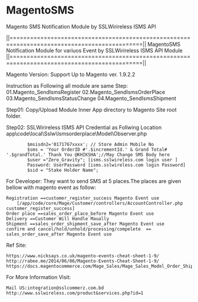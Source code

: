 # MagentoSMS
Magento SMS Notification Module by SSLWirireless ISMS API 

||=============================================================================================||
  MagentoSMS Notification Module for variuos Event by SSLWirireless ISMS API Module
||=============================================================================================||

Magento Version: Support Up to Magento ver. 1.9.2.2

Instruction as Following all module are same Step:
 01.Magento_SendIsmsRegister
 02.Magento_SendIsmsOrderPlace
 03.Magento_SendIsmsStatusChange
 04.Magento_SendIsmsShipment


Step01:
 Copy/Upload Module Inner App directory  to Magento Site root folder.
 
Step02: SSLWirireless ISMS API Credential as Follwing Location
		app\code\local\Sslw\Ismsorderplace\Model\Observer.php
		
			$msisdn2='0171767xxxx'; // Store Admin Mobile No
			$sms = 'Your OrderID #'.$incrementId.' & Grand Total# '.$grandTotal.' Thank You @KHIKSHA';//May Change SMS Body here				
			$user ="Zero_Gravity"; [isms.sslwireless.com login user ]
			Password: UserPassword [isms.sslwireless.com login Password]
			$sid = "Stake Holder Name";	 
		

For Developer:
They want to send SMS at 5 places.The places are given bellow with magento event as follow:

	Registration ==customer_register_success Magento Event use
		[/app/code/core/Mage/Customer/controllers/AccountController.php	customer_register_success]
	Order place ==sales_order_place_before Magento Event use
	Delivery ==Customer Will Handle Maually 
	Shipment ==sales_order_shipment_save_after Magento Event use
	confirm and cancel/hold/unhold/processing/compelete  == sales_order_save_after Magento Event use
	
	
	
Ref Site:

	https://www.nicksays.co.uk/magento-events-cheat-sheet-1-9/
	http://rabee.me/2014/06/06/Magento-Events-Cheat-Sheet-1-9/
	https://docs.magentocommerce.com/Mage_Sales/Mage_Sales_Model_Order_Shipment.html
	
For More Information Visit:

	Mail US:integration@sslcommerz.com.bd
	http://www.sslwireless.com/product&services.php?id=1
	
	

	
